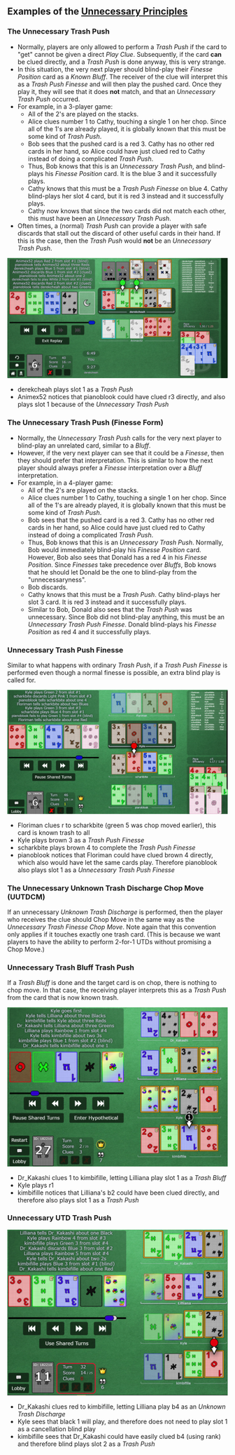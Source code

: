 ## Examples of the [Unnecessary Principles](../Reference.md#level-15---unnecessary-usage-of-complicated-moves)

### The Unnecessary Trash Push

* Normally, players are only allowed to perform a *Trash Push* if the card to "get" cannot be given a direct *Play Clue*. Subsequently, if the card **can** be clued directly, and a *Trash Push* is done anyway, this is very strange.
* In this situation, the very next player should blind-play their *Finesse Position* card as a *Known Bluff*. The receiver of the clue will interpret this as a *Trash Push Finesse* and will then play the pushed card. Once they play it, they will see that it does **not** match, and that an *Unnecessary Trash Push* occurred.
* For example, in a 3-player game:
  * All of the 2's are played on the stacks.
  * Alice clues number 1 to Cathy, touching a single 1 on her chop. Since all of the 1's are already played, it is globally known that this must be some kind of *Trash Push*.
  * Bob sees that the pushed card is a red 3. Cathy has no other red cards in her hand, so Alice could have just clued red to Cathy instead of doing a complicated *Trash Push*.
  * Thus, Bob knows that this is an *Unnecessary Trash Push*, and blind-plays his *Finesse Position* card. It is the blue 3 and it successfully plays.
  * Cathy knows that this must be a *Trash Push Finesse* on blue 4. Cathy blind-plays her slot 4 card, but it is red 3 instead and it successfully plays.
  * Cathy now knows that since the two cards did not match each other, this must have been an *Unnecessary Trash Push*.
* Often times, a (normal) *Trash Push* can provide a player with safe discards that stall out the discard of other useful cards in their hand. If this is the case, then the *Trash Push* would **not** be an *Unnecessary Trash Push*.

![Example 1 screenshot](../img/examples/unnecessary_principles1.png)
* derekcheah plays slot 1 as a *Trash Push*
* Animex52 notices that pianoblook could have clued r3 directly, and also plays slot 1 because of the *Unnecessary Trash Push*

### The Unnecessary Trash Push (Finesse Form)

* Normally, the *Unnecessary Trash Push* calls for the very next player to blind-play an unrelated card, similar to a *Bluff*.
* However, if the very next player can see that it could be a *Finesse*, then they should prefer that interpretation. This is similar to how the next player should always prefer a *Finesse* interpretation over a *Bluff* interpretation.
* For example, in a 4-player game:
  * All of the 2's are played on the stacks.
  * Alice clues number 1 to Cathy, touching a single 1 on her chop. Since all of the 1's are already played, it is globally known that this must be some kind of *Trash Push*.
  * Bob sees that the pushed card is a red 3. Cathy has no other red cards in her hand, so Alice could have just clued red to Cathy instead of doing a complicated *Trash Push*.
  * Thus, Bob knows that this is an *Unnecessary Trash Push*. Normally, Bob would immediately blind-play his *Finesse Position* card. However, Bob also sees that Donald has a red 4 in his *Finesse Position*. Since *Finesses* take precedence over *Bluffs*, Bob knows that he should let Donald be the one to blind-play from the "unnecessaryness".
  * Bob discards.
  * Cathy knows that this must be a *Trash Push*. Cathy blind-plays her slot 3 card. It is red 3 instead and it successfully plays.
  * Similar to Bob, Donald also sees that the *Trash Push* was unnecessary. Since Bob did not blind-play anything, this must be an *Unnecessary Trash Push Finesse*. Donald blind-plays his *Finesse Position* as red 4 and it successfully plays.

### Unnecessary Trash Push Finesse

Similar to what happens with ordinary *Trash Push*, if a *Trash Push Finesse* is performed even though a normal finesse is possible, an extra blind play is called for.

![Example 4 screenshot](../img/examples/unnecessary_principles4.png)

* Floriman clues r to scharkbite (green 5 was chop moved earlier), this card is known trash to all
* Kyle plays brown 3 as a *Trash Push Finesse*
* scharkbite plays brown 4 to complete the *Trash Push Finesse*
* pianoblook notices that Floriman could have clued brown 4 directly, which also would have let the same cards play. Therefore pianoblook also plays slot 1 as a *Unnecessary Trash Push Finesse*

### The Unnecessary Unknown Trash Discharge Chop Move (UUTDCM)

If an unnecessary *Unknown Trash Discharge* is performed, then the player who receives the clue should Chop Move in the same way as the *Unnecessary Trash Finesse Chop Move*.
Note again that this convention only applies if it touches exactly one trash card. (This is because we want players to have the ability to perform 2-for-1 UTDs without promising a Chop Move.)

### Unnecessary Trash Bluff Trash Push

If a *Trash Bluff* is done and the target card is on chop, there is nothing to chop move. In that case, the receiving player interprets this as a *Trash Push* from the card that is now known trash.

![Example 2 screenshot](../img/examples/unnecessary_principles2.png)

* Dr_Kakashi clues 1 to kimbifille, letting Lilliana play slot 1 as a *Trash Bluff*
* Kyle plays r1
* kimbifille notices that Lilliana's b2 could have been clued directly, and therefore also plays slot 1 as a *Trash Push*

### Unnecessary UTD Trash Push

![Example 3 screenshot](../img/examples/unnecessary_principles3.png)

* Dr_Kakashi clues red to kimbifille, letting Lilliana play b4 as an *Unknown Trash Discharge*
* Kyle sees that black 1 will play, and therefore does not need to play slot 1 as a cancellation blind play
* kimbifille sees that Dr_Kakashi could have easily clued b4 (using rank) and therefore blind plays slot 2 as a *Trash Push*
